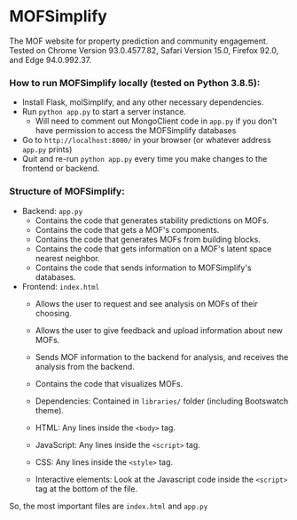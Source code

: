 # MOFSimplify 

The MOF website for property prediction and community engagement.
Tested on Chrome Version 93.0.4577.82, Safari Version 15.0, Firefox 92.0, and Edge 94.0.992.37.

### How to run MOFSimplify locally (tested on Python 3.8.5):
- Install Flask, molSimplify, and any other necessary dependencies.
- Run `python app.py` to start a server instance.
  - Will need to comment out MongoClient code in `app.py` if you don't have permission to access the MOFSimplify databases 
- Go to `http://localhost:8000/` in your browser (or whatever address `app.py` prints)
- Quit and re-run `python app.py` every time you make changes to the frontend or backend.

### Structure of MOFSimplify:
- Backend: `app.py`
  - Contains the code that generates stability predictions on MOFs.
  - Contains the code that gets a MOF's components.
  - Contains the code that generates MOFs from building blocks.
  - Contains the code that gets information on a MOF's latent space nearest neighbor.
  - Contains the code that sends information to MOFSimplify's databases.
- Frontend: `index.html`
  - Allows the user to request and see analysis on MOFs of their choosing.
  - Allows the user to give feedback and upload information about new MOFs.
  - Sends MOF information to the backend for analysis, and receives the analysis from the backend.
  - Contains the code that visualizes MOFs.
  
  - Dependencies: Contained in `libraries/` folder (including Bootswatch theme).
  - HTML: Any lines inside the `<body>` tag.
  - JavaScript: Any lines inside the `<script>` tag.
  - CSS: Any lines inside the `<style>` tag.
  - Interactive elements: Look at the Javascript code inside the `<script>` tag at the bottom of the file.

So, the most important files are `index.html` and `app.py`
